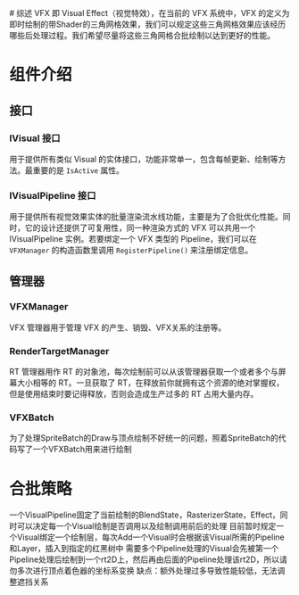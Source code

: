 ﻿﻿# 综述
VFX 即 Visual Effect（视觉特效），在当前的 VFX 系统中，VFX 的定义为即时绘制的带Shader的三角网格效果，我们可以规定这些三角网格效果应该经历哪些后处理过程。我们希望尽量将这些三角网格合批绘制以达到更好的性能。

# 组件介绍

## 接口
### IVisual 接口
用于提供所有类似 Visual 的实体接口，功能非常单一，包含每帧更新、绘制等方法。最重要的是 `IsActive` 属性。

### IVisualPipeline 接口
用于提供所有视觉效果实体的批量渲染流水线功能，主要是为了合批优化性能。同时，它的设计还提供了可复用性，同一种渲染方式的 VFX 可以共用一个 IVisualPipeline 实例。若要绑定一个 VFX 类型的 Pipeline，我们可以在 `VFXManager` 的构造函数里调用 `RegisterPipeline()` 来注册绑定信息。

## 管理器
### VFXManager
VFX 管理器用于管理 VFX 的产生、销毁、VFX关系的注册等。

### RenderTargetManager
RT 管理器用作 RT 的对象池，每次绘制前可以从该管理器获取一个或者多个与屏幕大小相等的 RT。一旦获取了 RT，在释放前你就拥有这个资源的绝对掌握权，但是使用结束时要记得释放，否则会造成生产过多的 RT 占用大量内存。

### VFXBatch
为了处理SpriteBatch的Draw与顶点绘制不好统一的问题，照着SpriteBatch的代码写了一个VFXBatch用来进行绘制

# 合批策略
一个VisualPipeline固定了当前绘制的BlendState，RasterizerState，Effect，同时可以决定每一个Visual绘制是否调用以及绘制调用前后的处理
目前暂时规定一个Visual绑定一个绘制层，每次Add一个Visual时会根据该Visual所需的Pipeline和Layer，插入到指定的红黑树中
需要多个Pipeline处理的Visual会先被第一个Pipeline处理后绘制到一个rt2D上，然后再由后面的Pipeline处理该rt2D，所以请勿多次进行顶点着色器的坐标系变换
缺点：额外处理过多导致性能较低，无法调整遮挡关系